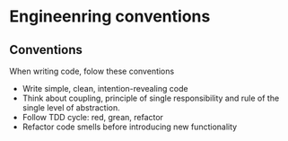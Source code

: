 # Engineenring conventions

## Conventions

When writing code, folow these conventions

- Write simple, clean, intention-revealing code
- Think about coupling, principle of single responsibility and rule of the single level of abstraction.
- Follow TDD cycle: red, grean, refactor
- Refactor code smells before introducing new functionality
